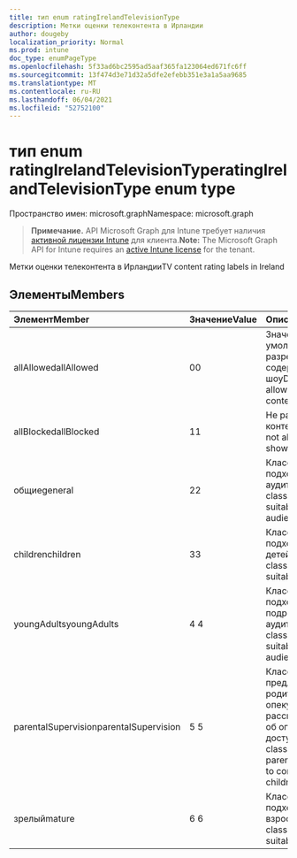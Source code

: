 ```yaml
---
title: тип enum ratingIrelandTelevisionType
description: Метки оценки телеконтента в Ирландии
author: dougeby
localization_priority: Normal
ms.prod: intune
doc_type: enumPageType
ms.openlocfilehash: 5f33ad6bc2595ad5aaf365fa123064ed671fc6ff
ms.sourcegitcommit: 13f474d3e71d32a5dfe2efebb351e3a1a5aa9685
ms.translationtype: MT
ms.contentlocale: ru-RU
ms.lasthandoff: 06/04/2021
ms.locfileid: "52752100"
---
```

# <a name="ratingirelandtelevisiontype-enum-type"></a><span data-ttu-id="02d7b-103">тип enum ratingIrelandTelevisionType</span><span class="sxs-lookup"><span data-stu-id="02d7b-103">ratingIrelandTelevisionType enum type</span></span>

<span data-ttu-id="02d7b-104">Пространство имен: microsoft.graph</span><span class="sxs-lookup"><span data-stu-id="02d7b-104">Namespace: microsoft.graph</span></span>

> <span data-ttu-id="02d7b-105">**Примечание.** API Microsoft Graph для Intune требует наличия [активной лицензии Intune](https://go.microsoft.com/fwlink/?linkid=839381) для клиента.</span><span class="sxs-lookup"><span data-stu-id="02d7b-105">**Note:** The Microsoft Graph API for Intune requires an [active Intune license](https://go.microsoft.com/fwlink/?linkid=839381) for the tenant.</span></span>

<span data-ttu-id="02d7b-106">Метки оценки телеконтента в Ирландии</span><span class="sxs-lookup"><span data-stu-id="02d7b-106">TV content rating labels in Ireland</span></span>

## <a name="members"></a><span data-ttu-id="02d7b-107">Элементы</span><span class="sxs-lookup"><span data-stu-id="02d7b-107">Members</span></span>
|<span data-ttu-id="02d7b-108">Элемент</span><span class="sxs-lookup"><span data-stu-id="02d7b-108">Member</span></span>|<span data-ttu-id="02d7b-109">Значение</span><span class="sxs-lookup"><span data-stu-id="02d7b-109">Value</span></span>|<span data-ttu-id="02d7b-110">Описание</span><span class="sxs-lookup"><span data-stu-id="02d7b-110">Description</span></span>|
|:---|:---|:---|
|<span data-ttu-id="02d7b-111">allAllowed</span><span class="sxs-lookup"><span data-stu-id="02d7b-111">allAllowed</span></span>|<span data-ttu-id="02d7b-112">0</span><span class="sxs-lookup"><span data-stu-id="02d7b-112">0</span></span>|<span data-ttu-id="02d7b-113">Значение по умолчанию, разрешить все содержимого тв-шоу</span><span class="sxs-lookup"><span data-stu-id="02d7b-113">Default value, allow all TV shows content</span></span>|
|<span data-ttu-id="02d7b-114">allBlocked</span><span class="sxs-lookup"><span data-stu-id="02d7b-114">allBlocked</span></span>|<span data-ttu-id="02d7b-115">1</span><span class="sxs-lookup"><span data-stu-id="02d7b-115">1</span></span>|<span data-ttu-id="02d7b-116">Не разрешайте контент тв-шоу</span><span class="sxs-lookup"><span data-stu-id="02d7b-116">Do not allow any TV shows content</span></span>|
|<span data-ttu-id="02d7b-117">общие</span><span class="sxs-lookup"><span data-stu-id="02d7b-117">general</span></span>|<span data-ttu-id="02d7b-118">2</span><span class="sxs-lookup"><span data-stu-id="02d7b-118">2</span></span>|<span data-ttu-id="02d7b-119">Классификация GA подходит для всех аудиторий</span><span class="sxs-lookup"><span data-stu-id="02d7b-119">The GA classification is suitable for all audiences</span></span>|
|<span data-ttu-id="02d7b-120">children</span><span class="sxs-lookup"><span data-stu-id="02d7b-120">children</span></span>|<span data-ttu-id="02d7b-121">3</span><span class="sxs-lookup"><span data-stu-id="02d7b-121">3</span></span>|<span data-ttu-id="02d7b-122">Классификация CH подходит для детей</span><span class="sxs-lookup"><span data-stu-id="02d7b-122">The CH classification is suitable for children</span></span>|
|<span data-ttu-id="02d7b-123">youngAdults</span><span class="sxs-lookup"><span data-stu-id="02d7b-123">youngAdults</span></span>|<span data-ttu-id="02d7b-124">4 </span><span class="sxs-lookup"><span data-stu-id="02d7b-124">4</span></span>|<span data-ttu-id="02d7b-125">Классификация YA подходит для подростковой аудитории</span><span class="sxs-lookup"><span data-stu-id="02d7b-125">The YA classification is suitable for teenage audience</span></span>|
|<span data-ttu-id="02d7b-126">parentalSupervision</span><span class="sxs-lookup"><span data-stu-id="02d7b-126">parentalSupervision</span></span>|<span data-ttu-id="02d7b-127">5 </span><span class="sxs-lookup"><span data-stu-id="02d7b-127">5</span></span>|<span data-ttu-id="02d7b-128">Классификация PS предлагает родителям и опекунам рассмотреть вопрос об ограничении доступа детей</span><span class="sxs-lookup"><span data-stu-id="02d7b-128">The PS classification invites parents and guardians to consider restriction children’s access</span></span>|
|<span data-ttu-id="02d7b-129">зрелый</span><span class="sxs-lookup"><span data-stu-id="02d7b-129">mature</span></span>|<span data-ttu-id="02d7b-130">6 </span><span class="sxs-lookup"><span data-stu-id="02d7b-130">6</span></span>|<span data-ttu-id="02d7b-131">Классификация MA подходит для взрослых</span><span class="sxs-lookup"><span data-stu-id="02d7b-131">The MA classification is suitable for adults</span></span>|




